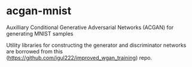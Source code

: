 # acgan-mnist
Auxilliary Conditional Generative Adversarial Networks (ACGAN) for generating MNIST samples

Utility libraries for constructing the generator and discriminator networks are borrowed from this (https://github.com/igul222/improved_wgan_training) repo.
